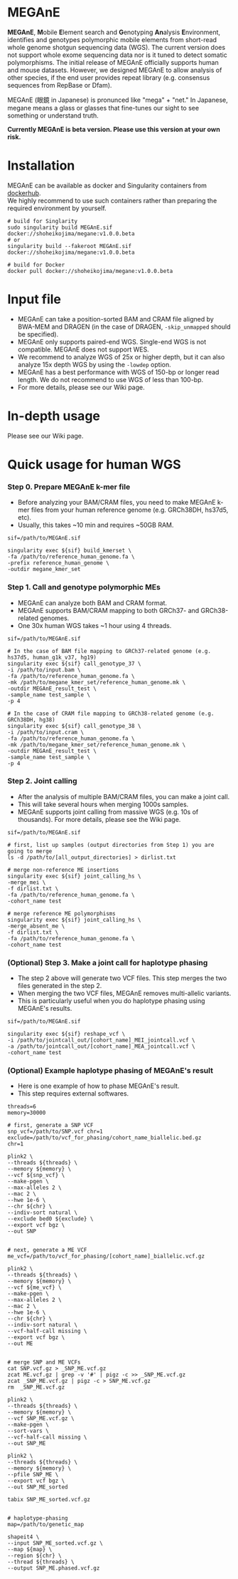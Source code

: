 # MEGAnE
**MEGAnE**, **M**obile **E**lement search and **G**enotyping **An**alysis **E**nvironment, identifies and genotypes polymorphic mobile elements from short-read whole genome shotgun sequencing data (WGS). The current version does not support whole exome sequencing data nor is it tuned to detect somatic polymorphisms. The initial release of MEGAnE officially supports human and mouse datasets. However, we designed MEGAnE to allow analysis of other species, if the end user provides repeat library (e.g. consensus sequences from RepBase or Dfam).
  
MEGAnE (眼鏡 in Japanese) is pronunced like "mega" + "net." In Japanese, megane means a glass or glasses that fine-tunes our sight to see something or understand truth.  
  
**Currently MEGAnE is beta version. Please use this version at your own risk.**
  
# Installation
MEGAnE can be available as docker and Singularity containers from [dockerhub](https://hub.docker.com/r/shoheikojima/megane).  
We highly recommend to use such containers rather than preparing the required environment by yourself.  
  
```
# build for Singlarity
sudo singularity build MEGAnE.sif docker://shoheikojima/megane:v1.0.0.beta
# or 
singularity build --fakeroot MEGAnE.sif docker://shoheikojima/megane:v1.0.0.beta

# build for Docker
docker pull docker://shoheikojima/megane:v1.0.0.beta
```
  
# Input file
- MEGAnE can take a position-sorted BAM and CRAM file aligned by BWA-MEM and DRAGEN (in the case of DRAGEN, `-skip_unmapped` should be specified).  
- MEGAnE only supports paired-end WGS. Single-end WGS is not compatible. MEGAnE does not support WES.  
- We recommend to analyze WGS of 25x or higher depth, but it can also analyze 15x depth WGS by using the `-lowdep` option.  
- MEGAnE has a best performance with WGS of 150-bp or longer read length. We do not recommend to use WGS of less than 100-bp.  
- For more details, please see our Wiki page.  
  
# In-depth usage
Please see our Wiki page.  
  
# Quick usage for human WGS

### Step 0. Prepare MEGAnE k-mer file
- Before analyzing your BAM/CRAM files, you need to make MEGAnE k-mer files from your human reference genome (e.g. GRCh38DH, hs37d5, etc).  
- Usually, this takes ~10 min and requires ~50GB RAM.  
  
```
sif=/path/to/MEGAnE.sif

singularity exec ${sif} build_kmerset \
-fa /path/to/reference_human_genome.fa \
-prefix reference_human_genome \
-outdir megane_kmer_set
```
  
### Step 1. Call and genotype polymorphic MEs
- MEGAnE can analyze both BAM and CRAM format.  
- MEGAnE supports BAM/CRAM mapping to both GRCh37- and GRCh38-related genomes.  
- One 30x human WGS takes ~1 hour using 4 threads.  
  
```
sif=/path/to/MEGAnE.sif

# In the case of BAM file mapping to GRCh37-related genome (e.g. hs37d5, human_g1k_v37, hg19)
singularity exec ${sif} call_genotype_37 \
-i /path/to/input.bam \
-fa /path/to/reference_human_genome.fa \
-mk /path/to/megane_kmer_set/reference_human_genome.mk \
-outdir MEGAnE_result_test \
-sample_name test_sample \
-p 4

# In the case of CRAM file mapping to GRCh38-related genome (e.g. GRCh38DH, hg38)
singularity exec ${sif} call_genotype_38 \
-i /path/to/input.cram \
-fa /path/to/reference_human_genome.fa \
-mk /path/to/megane_kmer_set/reference_human_genome.mk \
-outdir MEGAnE_result_test \
-sample_name test_sample \
-p 4
```
  
### Step 2. Joint calling
- After the analysis of multiple BAM/CRAM files, you can make a joint call.  
- This will take several hours when merging 1000s samples.  
- MEGAnE supports joint calling from massive WGS (e.g. 10s of thousands). For more details, please see the Wiki page.  
  
```
sif=/path/to/MEGAnE.sif

# first, list up samples (output directories from Step 1) you are going to merge
ls -d /path/to/[all_output_directories] > dirlist.txt

# merge non-reference ME insertions
singularity exec ${sif} joint_calling_hs \
-merge_mei \
-f dirlist.txt \
-fa /path/to/reference_human_genome.fa \
-cohort_name test

# merge reference ME polymorphisms
singularity exec ${sif} joint_calling_hs \
-merge_absent_me \
-f dirlist.txt \
-fa /path/to/reference_human_genome.fa \
-cohort_name test
```
  
### (Optional) Step 3. Make a joint call for haplotype phasing
- The step 2 above will generate two VCF files. This step merges the two files generated in the step 2.  
- When merging the two VCF files, MEGAnE removes multi-allelic variants.  
- This is particularly useful when you do haplotype phasing using MEGAnE's results.  
  
```
sif=/path/to/MEGAnE.sif

singularity exec ${sif} reshape_vcf \
-i /path/to/jointcall_out/[cohort_name]_MEI_jointcall.vcf \
-a /path/to/jointcall_out/[cohort_name]_MEA_jointcall.vcf \
-cohort_name test
```
  
### (Optional) Example haplotype phasing of MEGAnE's result  
- Here is one example of how to phase MEGAnE's result.  
- This step requires external softwares.  
  
```
threads=6
memory=30000

# first, generate a SNP VCF
snp_vcf=/path/to/SNP.vcf chr=1
exclude=/path/to/vcf_for_phasing/cohort_name_biallelic.bed.gz
chr=1

plink2 \
--threads ${threads} \
--memory ${memory} \
--vcf ${snp_vcf} \
--make-pgen \
--max-alleles 2 \
--mac 2 \
--hwe 1e-6 \
--chr ${chr} \
--indiv-sort natural \
--exclude bed0 ${exclude} \
--export vcf bgz \
--out SNP


# next, generate a ME VCF
me_vcf=/path/to/vcf_for_phasing/[cohort_name]_biallelic.vcf.gz

plink2 \
--threads ${threads} \
--memory ${memory} \
--vcf ${me_vcf} \
--make-pgen \
--max-alleles 2 \
--mac 2 \
--hwe 1e-6 \
--chr ${chr} \
--indiv-sort natural \
--vcf-half-call missing \
--export vcf bgz \
--out ME


# merge SNP and ME VCFs
cat SNP.vcf.gz > _SNP_ME.vcf.gz
zcat ME.vcf.gz | grep -v '#' | pigz -c >> _SNP_ME.vcf.gz
zcat _SNP_ME.vcf.gz | pigz -c > SNP_ME.vcf.gz
rm  _SNP_ME.vcf.gz

plink2 \
--threads ${threads} \
--memory ${memory} \
--vcf SNP_ME.vcf.gz \
--make-pgen \
--sort-vars \
--vcf-half-call missing \
--out SNP_ME

plink2 \
--threads ${threads} \
--memory ${memory} \
--pfile SNP_ME \
--export vcf bgz \
--out SNP_ME_sorted

tabix SNP_ME_sorted.vcf.gz


# haplotype-phasing
map=/path/to/genetic_map

shapeit4 \
--input SNP_ME_sorted.vcf.gz \
--map ${map} \
--region ${chr} \
--thread ${threads} \
--output SNP_ME.phased.vcf.gz
```

